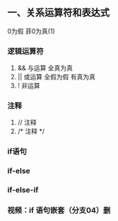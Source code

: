## 一、关系运算符和表达式

0为假 菲0为真(1)  

### 逻辑运算符
1. && 与运算 全真为真
2. || 或运算 全假为假 有真为真
3. ! 非运算 

### 注释
1. // 注释
2. /* 注释 */

### if语句

### if-else
### if-else-if

### 视频：if 语句嵌套（分支04）删